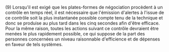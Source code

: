 (9) Lorsqu'il est exigé que les plates-formes de négociation procèdent à un contrôle en temps réel, il est nécessaire que l'émission d'alertes à l'issue de ce contrôle soit la plus instantanée possible compte tenu de la technique et donc se produise au plus tard dans les cinq secondes afin d'être efficace. Pour la même raison, toutes les actions suivant ce contrôle devraient être menées le plus rapidement possible, ce qui suppose de la part des personnes concernées un niveau raisonnable d'efficience et de dépenses en faveur de tels systèmes.